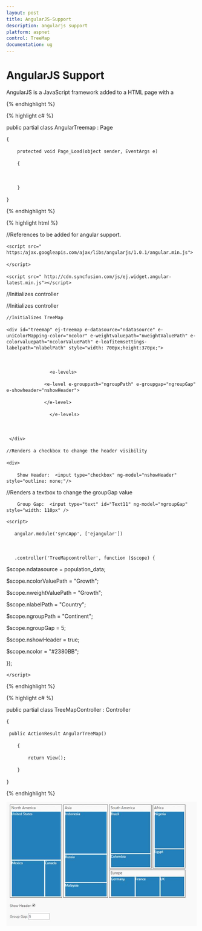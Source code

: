 ```yaml
---
layout: post
title: AngularJS-Support
description: angularjs support
platform: aspnet
control: TreeMap
documentation: ug
---
```


# AngularJS Support

AngularJS is a JavaScript framework added to a HTML page with a <script> tag. It extends HTML attributes with directives and binds data to HTML with expressions. AngularJS directives allow you to specify custom and reusable HTML tags that moderate the behavior of certain elements. Angularbinding uses directives to plug its action into the page. Directives, all prefaced with ng-, are placed in HTML attributes. To know more about Angular binding refer to: [http://help.syncfusion.com/ug/js/#!documents/angularjs.htm](http://help.syncfusion.com/ug/js/)

Apply the plugin and property assigning the Treemap element through the directive that starts with the letter “e-“.  The following code illustrates how to bind data to the Treemap  component through Angularsupport.

{% highlight html %}

 <script>
 
    var population_data = [

 { Continent: "Asia", Country: "Indonesia", Growth: 3, Population: 237641326 },

 { Continent: "Asia", Country: "Russia", Growth: 2, Population: 152518015 },

 { Continent: "Asia", Country: "Malaysia", Growth: 1, Population: 29672000 },

 { Continent: "North America", Country: "United States", Growth: 4, Population: 315645000 },

 { Continent: "North America", Country: "Mexico", Growth: 2, Population: 112336538 },

 { Continent: "North America", Country: "Canada", Growth: 1, Population: 39056064 },

 { Continent: "South America", Country: "Colombia", Growth: 1, Population: 47000000 },

 { Continent: "South America", Country: "Brazil", Growth: 3, Population: 193946886 },

 { Continent: "Africa", Country: "Nigeria", Growth: 2, Population: 170901000 },

 { Continent: "Africa", Country: "Egypt", Growth: 1, Population: 83661000 },

 { Continent: "Europe", Country: "Germany", Growth: 1, Population: 81993000 },

 { Continent: "Europe", Country: "France", Growth: 1, Population: 65605000 },

 { Continent: "Europe", Country: "UK", Growth: 1, Population: 63181775 },

    ];
	
</script>

{% endhighlight %}

{% highlight c# %}

public partial class AngularTreemap : Page

    {

        protected void Page_Load(object sender, EventArgs e)

        {         



        }

    }   

{% endhighlight %}

{% highlight html %}

//References to be added for angular support.

    <script src=" https:/ajax.googleapis.com/ajax/libs/angularjs/1.0.1/angular.min.js">

    </script>

    <script src=" http://cdn.syncfusion.com/js/ej.widget.angular-latest.min.js"></script>

//Initializes controller

<div ng-app="SyncApp">

//Initializes controller

<div ng-controller="TreeMapcontroller">

    //Initializes TreeMap

    <div id="treemap" ej-treemap e-datasource="ndatasource" e-uniColorMapping-color="ncolor" e-weightvaluepath="nweightValuePath" e-colorvaluepath="ncolorValuePath" e-leafitemsettings-labelpath="nlabelPath" style="width: 700px;height:370px;">



                    <e-levels>

                  <e-level e-grouppath="ngroupPath" e-groupgap="ngroupGap"                    e-showheader="nshowHeader">          

                  </e-level>

                    </e-levels>



     </div> 

    //Renders a checkbox to change the header visibility

    <div>

        Show Header:  <input type="checkbox" ng-model="nshowHeader" style="outline: none;"/>   

   </div> 

   //Renders a textbox to change the groupGap value

   <div>

        Group Gap:  <input type="text" id="Text11" ng-model="ngroupGap" style="width: 110px" />

  </div> 

    <script>

       angular.module('syncApp', ['ejangular'])      



       .controller('TreeMapcontroller', function ($scope) {

$scope.ndatasource = population_data;

$scope.ncolorValuePath = "Growth";

$scope.nweightValuePath = "Growth";

$scope.nlabelPath = "Country";



$scope.ngroupPath = "Continent";

$scope.ngroupGap = 5;

$scope.nshowHeader = true;



$scope.ncolor = "#2380BB";

});

    </script> 

</div>

</div>

{% endhighlight %}

{% highlight c# %}

public partial class TreeMapController : Controller

    {

     public ActionResult AngularTreeMap()

        {

            return View();

        }

    }


{% endhighlight %}

![](AngularJS-Support_images/AngularJS-Support_img1.png) 